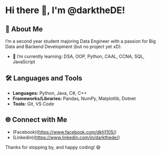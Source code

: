 # Hi there 👋, I'm @darktheDE!

## 🚀 About Me
I’m a second year student majoring Data Engineer with a passion for Big Data and Backend Development (but no project yet xD). 

- 🌱 I’m currently learning: DSA, OOP, Python, CAAL, CCNA, SQL, JavaScript
  
## 🛠️ Languages and Tools
- **Languages:** Python, Java, C#, C++
- **Frameworks/Libraries:** Pandas, NumPy, Matplotlib, Dotnet
- **Tools:** Git, VS Code


## 🌐 Connect with Me
- (Facebook)(https://www.facebook.com/dkh1105/)
- (Linkedin)(https://www.linkedin.com/in/darkthede/)

Thanks for stopping by, and happy coding! 😄
 

<!---
darktheDE/darktheDE is a ✨ special ✨ repository because its `README.md` (this file) appears on your GitHub profile.
You can click the Preview link to take a look at your changes.
--->
